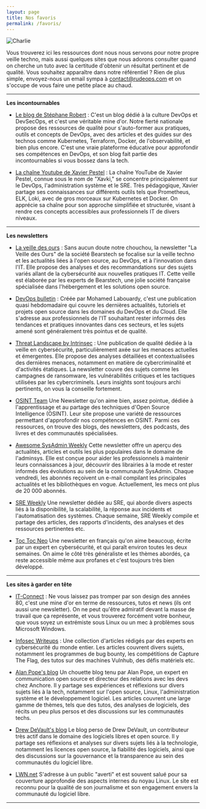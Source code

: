 ```yaml
---
layout: page
title: Nos favoris
permalink: /favoris/
---
```


![Charlie](/images/Charlie-Nuages.png "Charlie dans les nuages")

Vous trouverez ici les ressources dont nous nous servons pour notre propre veille techno, mais aussi quelques sites que nous adorons consulter quand on cherche un tuto avec la certitude d'obtenir un résultat pertinent et de qualité. Vous souhaitez apparaître dans notre référentiel ? Rien de plus simple, envoyez-nous un email sympa à [contact@rudeops.com](mailto:contact@rudeops.com) et on s'occupe de vous faire une petite place au chaud.

---


**Les incontournables**

- [Le blog de Stéphane Robert](https://blog.stephane-robert.info/) : C'est un blog dédié à la culture DevOps et DevSecOps, et c'est une véritable mine d'or. Notre fierté nationale propose des ressources de qualité pour s'auto-former aux pratiques, outils et concepts de DevOps, avec des articles et des guides sur des technos comme Kubernetes, Terraform, Docker, de l'observabilité, et bien plus encore. C'est une vraie plateforme éducative pour approfondir ses compétences en DevOps, et son blog fait partie des incontournables si vous bossez dans la tech.

- [La chaîne Youtube de Xavier Pestel](https://www.youtube.com/@xavki) : La chaîne YouTube de Xavier Pestel, connue sous le nom de "Xavki," se concentre principalement sur le DevOps, l'administration système et le SRE. Très pédagogique, Xavier partage ses connaissances sur différents outils tels que Prometheus, ELK, Loki, avec de gros morceaux sur Kubernetes et Docker. On apprécie sa chaîne pour son approche simplifiée et structurée, visant à rendre ces concepts accessibles aux professionnels IT de divers niveaux.

---

**Les newsletters**

- [La veille des ours](https://www.linkedin.com/newsletters/la-veille-des-ours-7100088441966575616/) : Sans aucun doute notre chouchou, la newsletter "La Veille des Ours" de la société Bearstech se focalise sur la veille techno et les actualités liées à l'open source, au DevOps, et à l'innovation dans l'IT. Elle propose des analyses et des recommandations sur des sujets variés allant de la cybersécurité aux nouvelles pratiques IT. Cette veille est élaborée par les experts de Bearstech, une jolie société française spécialisée dans l'hébergement et les solutions open source.

- [DevOps bulletin](https://www.devopsbulletin.com/) : Créée par Mohamed Labouardy, c'est une publication quasi hebdomadaire qui couvre les dernières actualités, tutoriels et projets open source dans les domaines du DevOps et du Cloud. Elle s'adresse aux professionnels de l'IT souhaitant rester informés des tendances et pratiques innovantes dans ces secteurs, et les sujets amené sont généralement très pointus et de qualité.

- [Threat Landscape by Intrinsec](https://www.intrinsec.com/newsletters-securite/) : Une publication de qualité dédiée à la veille en cybersécurité, particulièrement axée sur les menaces actuelles et émergentes. Elle propose des analyses détaillées et contextualisées des dernières menaces, notamment en matière de cybercriminalité et d'activités étatiques. La newsletter couvre des sujets comme les campagnes de ransomware, les vulnérabilités critiques et les tactiques utilisées par les cybercriminels. Leurs insights sont toujours archi pertinents, on vous la conseille fortement.

- [OSINT Team](https://osintteam.com/) Une Newsletter qu'on aime bien, assez pointue, dédiée à l'apprentissage et au partage des techniques d'Open Source Intelligence (OSINT). Leur site propose une variété de ressources permettant d'approfondir nos compétences en OSINT. Parmi ces ressources, on trouve des blogs, des newsletters, des podcasts, des livres et des communautés spécialisées.

- [Awesome SysAdmin Weekly](https://sysadmin.libhunt.com/newsletter) Cette newsletter offre un aperçu des actualités, articles et outils les plus populaires dans le domaine de l'adminsys. Elle est conçue pour aider les professionnels à maintenir leurs connaissances à jour, découvrir des librairies à la mode et rester informés des évolutions au sein de la communauté SysAdmin. Chaque vendredi, les abonnés reçoivent un e-mail compilant les principales actualités et les bibliothèques en vogue. Actuellement, les mecs ont plus de 20 000 abonnés.

- [SRE Weekly](https://sreweekly.com/) Une newsletter dédiée au SRE, qui aborde divers aspects liés à la disponibilité, la scalabilité, la réponse aux incidents et l'automatisation des systèmes. Chaque semaine, SRE Weekly compile et partage des articles, des rapports d'incidents, des analyses et des ressources pertinentes etc.

- [Toc Toc Neo](https://naimaouaichia.substack.com/) Une newsletter en français qu'on aime beaucoup, écrite par un expert en cybersécurité, et qui paraît environ toutes les deux semaines. On aime le côté très généraliste et les thèmes abordés, ça reste accessible même aux profanes et c'est toujours très bien développé.

---

**Les sites à garder en tête**

- [IT-Connect](https://www.it-connect.fr/) : Ne vous laissez pas tromper par son design des années 80, c'est une mine d'or en terme de ressources, tutos et news (ils ont aussi une newsletter). On ne peut qu'être admiratif devant la masse de travail que ça représente, et vous trouverez forcément votre bonheur, que vous soyez un extrémiste sous Linux ou un mec à problèmes sous Microsoft Windows.

- [Infosec Writeups](https://infosecwriteups.com/) : Une collection d'articles rédigés par des experts en cybersécurité du monde entier. Les articles couvrent divers sujets, notamment les programmes de bug bounty, les compétitions de Capture The Flag, des tutos sur des machines Vulnhub, des défis matériels etc.

- [Alan Pope's blog](https://popey.com/blog/) Un chouette blog tenu par Alan Pope, un expert en communication open source et directeur des relations avec les devs chez Anchore. Il y partage ses expériences et réflexions sur divers sujets liés à la tech, notamment sur l'open source, Linux, l'administration système et le développement logiciel. Les articles couvrent une large gamme de thèmes, tels que des tutos, des analyses de logiciels, des récits un peu plus persos et des discussions sur les communautés techs.

- [Drew DeVault's blog](https://drewdevault.com/) Le blog perso de Drew DeVault, un contributeur très actif dans le domaine des logiciels libres et open source. Il y partage ses réflexions et analyses sur divers sujets liés à la technologie, notamment les licences open source, la fiabilité des logiciels, ainsi que des discussions sur la gouvernance et la transparence au sein des communautés du logiciel libre. 

- [LWN.net](https://lwn.net/) S'adresse à un public "averti" et est souvent salué pour sa couverture approfondie des aspects internes du noyau Linux. Le site est reconnu pour la qualité de son journalisme et son engagement envers la communauté du logiciel libre. 

---
